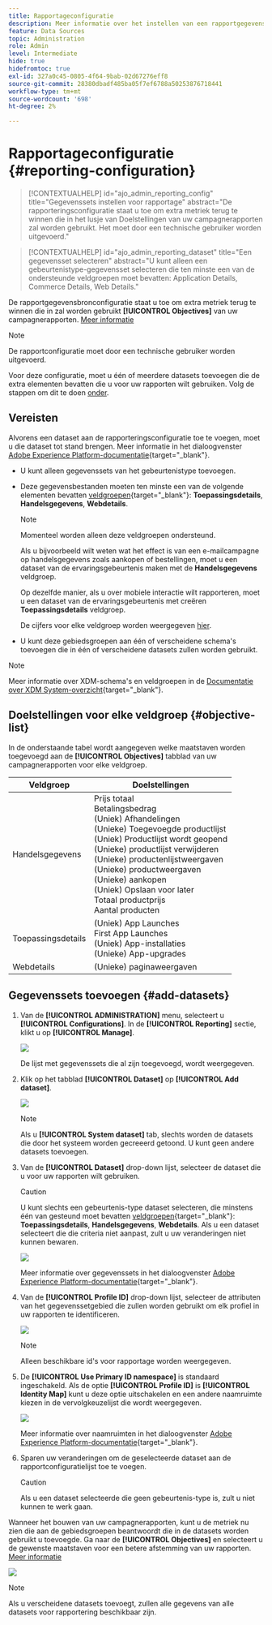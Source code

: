 ```yaml
---
title: Rapportageconfiguratie
description: Meer informatie over het instellen van een rapportgegevensbron
feature: Data Sources
topic: Administration
role: Admin
level: Intermediate
hide: true
hidefromtoc: true
exl-id: 327a0c45-0805-4f64-9bab-02d67276eff8
source-git-commit: 28380dbadf485ba05f7ef6788a50253876718441
workflow-type: tm+mt
source-wordcount: '698'
ht-degree: 2%

---
```


# Rapportageconfiguratie {#reporting-configuration}

>[!CONTEXTUALHELP]
>id="ajo_admin_reporting_config"
>title="Gegevenssets instellen voor rapportage"
>abstract="De rapporteringsconfiguratie staat u toe om extra metriek terug te winnen die in het lusje van Doelstellingen van uw campagnerapporten zal worden gebruikt. Het moet door een technische gebruiker worden uitgevoerd."

>[!CONTEXTUALHELP]
>id="ajo_admin_reporting_dataset"
>title="Een gegevensset selecteren"
>abstract="U kunt alleen een gebeurtenistype-gegevensset selecteren die ten minste een van de ondersteunde veldgroepen moet bevatten: Application Details, Commerce Details, Web Details."

<!--The reporting data source configuration allows you to define a connection to a system in order to retrieve additional information that will be used in your reports.-->

De rapportgegevensbronconfiguratie staat u toe om extra metriek terug te winnen die in zal worden gebruikt **[!UICONTROL Objectives]** van uw campagnerapporten. [Meer informatie](content-experiment.md#objectives-global)

>[!NOTE]
>
>De rapportconfiguratie moet door een technische gebruiker worden uitgevoerd. <!--Rights?-->

Voor deze configuratie, moet u één of meerdere datasets toevoegen die de extra elementen bevatten die u voor uw rapporten wilt gebruiken. Volg de stappen om dit te doen [onder](#add-datasets).

<!--
➡️ [Discover this feature in video](#video)
-->

## Vereisten


Alvorens een dataset aan de rapporteringsconfiguratie toe te voegen, moet u die dataset tot stand brengen. Meer informatie in het dialoogvenster [Adobe Experience Platform-documentatie](https://experienceleague.adobe.com/docs/experience-platform/catalog/datasets/user-guide.html?lang=en#create){target=&quot;_blank&quot;}.

* U kunt alleen gegevenssets van het gebeurtenistype toevoegen.

* Deze gegevensbestanden moeten ten minste een van de volgende elementen bevatten [veldgroepen](https://experienceleague.adobe.com/docs/experience-platform/xdm/tutorials/create-schema-ui.html#field-group){target=&quot;_blank&quot;}: **Toepassingsdetails**, **Handelsgegevens**, **Webdetails**.

   >[!NOTE]
   >
   >Momenteel worden alleen deze veldgroepen ondersteund.

   Als u bijvoorbeeld wilt weten wat het effect is van een e-mailcampagne op handelsgegevens zoals aankopen of bestellingen, moet u een dataset van de ervaringsgebeurtenis maken met de **Handelsgegevens** veldgroep.

   Op dezelfde manier, als u over mobiele interactie wilt rapporteren, moet u een dataset van de ervaringsgebeurtenis met creëren **Toepassingsdetails** veldgroep.

   De cijfers voor elke veldgroep worden weergegeven [hier](#objective-list).

* U kunt deze gebiedsgroepen aan één of verscheidene schema&#39;s toevoegen die in één of verscheidene datasets zullen worden gebruikt.

>[!NOTE]
>
>Meer informatie over XDM-schema&#39;s en veldgroepen in de [Documentatie over XDM System-overzicht](https://experienceleague.adobe.com/docs/experience-platform/xdm/home.html?lang=nl){target=&quot;_blank&quot;}.

## Doelstellingen voor elke veldgroep {#objective-list}

In de onderstaande tabel wordt aangegeven welke maatstaven worden toegevoegd aan de **[!UICONTROL Objectives]** tabblad van uw campagnerapporten voor elke veldgroep.

| Veldgroep | Doelstellingen |
|--- |--- |
| Handelsgegevens | Prijs totaal<br>Betalingsbedrag<br>(Uniek) Afhandelingen<br>(Unieke) Toegevoegde productlijst<br>(Uniek) Productlijst wordt geopend<br>(Unieke) productlijst verwijderen<br>(Unieke) productenlijstweergaven<br>(Unieke) productweergaven<br>(Unieke) aankopen<br>(Uniek) Opslaan voor later<br>Totaal productprijs<br>Aantal producten |
| Toepassingsdetails | (Uniek) App Launches<br>First App Launches<br>(Uniek) App-installaties<br>(Unieke) App-upgrades |
| Webdetails | (Unieke) paginaweergaven |

## Gegevenssets toevoegen {#add-datasets}

1. Van de **[!UICONTROL ADMINISTRATION]** menu, selecteert u **[!UICONTROL Configurations]**. In de  **[!UICONTROL Reporting]** sectie, klikt u op **[!UICONTROL Manage]**.

   ![](assets/reporting-config-menu.png)

   De lijst met gegevenssets die al zijn toegevoegd, wordt weergegeven.

1. Klik op het tabblad **[!UICONTROL Dataset]** op **[!UICONTROL Add dataset]**.

   ![](assets/reporting-config-add.png)

   >[!NOTE]
   >
   >Als u **[!UICONTROL System dataset]** tab, slechts worden de datasets die door het systeem worden gecreeerd getoond. U kunt geen andere datasets toevoegen.

1. Van de **[!UICONTROL Dataset]** drop-down lijst, selecteer de dataset die u voor uw rapporten wilt gebruiken.

   >[!CAUTION]
   >
   >U kunt slechts een gebeurtenis-type dataset selecteren, die minstens één van gesteund moet bevatten [veldgroepen](https://experienceleague.adobe.com/docs/experience-platform/xdm/tutorials/create-schema-ui.html#field-group){target=&quot;_blank&quot;}: **Toepassingsdetails**, **Handelsgegevens**, **Webdetails**. Als u een dataset selecteert die die criteria niet aanpast, zult u uw veranderingen niet kunnen bewaren.

   ![](assets/reporting-config-datasets.png)

   Meer informatie over gegevenssets in het dialoogvenster [Adobe Experience Platform-documentatie](https://experienceleague.adobe.com/docs/experience-platform/catalog/datasets/overview.html){target=&quot;_blank&quot;}.

1. Van de **[!UICONTROL Profile ID]** drop-down lijst, selecteer de attributen van het gegevenssetgebied die zullen worden gebruikt om elk profiel in uw rapporten te identificeren.

   ![](assets/reporting-config-profile-id.png)

   >[!NOTE]
   >
   >Alleen beschikbare id&#39;s voor rapportage worden weergegeven.

1. De **[!UICONTROL Use Primary ID namespace]** is standaard ingeschakeld. Als de optie **[!UICONTROL Profile ID]** is **[!UICONTROL Identity Map]** kunt u deze optie uitschakelen en een andere naamruimte kiezen in de vervolgkeuzelijst die wordt weergegeven.

   ![](assets/reporting-config-namespace.png)

   Meer informatie over naamruimten in het dialoogvenster [Adobe Experience Platform-documentatie](https://experienceleague.adobe.com/docs/experience-platform/identity/namespaces.html){target=&quot;_blank&quot;}.

1. Sparen uw veranderingen om de geselecteerde dataset aan de rapportconfiguratielijst toe te voegen.

   >[!CAUTION]
   >
   >Als u een dataset selecteerde die geen gebeurtenis-type is, zult u niet kunnen te werk gaan.

Wanneer het bouwen van uw campagnerapporten, kunt u de metriek nu zien die aan de gebiedsgroepen beantwoordt die in de datasets worden gebruikt u toevoegde. Ga naar de **[!UICONTROL Objectives]** en selecteert u de gewenste maatstaven voor een betere afstemming van uw rapporten. [Meer informatie](content-experiment.md#objectives-global)

![](assets/reporting-config-objectives.png)

>[!NOTE]
>
>Als u verscheidene datasets toevoegt, zullen alle gegevens van alle datasets voor rapportering beschikbaar zijn.

<!--
## How-to video {#video}

Understand how to configure Experience Platform reporting data sources.

>[!VIDEO]()
-->
